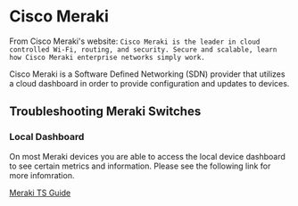 # Cisco Meraki

From Cisco Meraki's website:
``
Cisco Meraki is the leader in cloud controlled Wi-Fi, routing, and security. Secure and scalable, learn how Cisco Meraki enterprise networks simply work.
``

Cisco Meraki is a Software Defined Networking (SDN) provider that utilizes a cloud dashboard in order to provide configuration and updates to devices. 

## Troubleshooting Meraki Switches

### Local Dashboard

On most Meraki devices you are able to access the local device dashboard to see certain metrics and information. Please see the following link for more infomration.

[Meraki TS Guide](https://documentation.meraki.com/General_Administration/Tools_and_Troubleshooting/Using_the_Cisco_Meraki_Device_Local_Status_Page)
